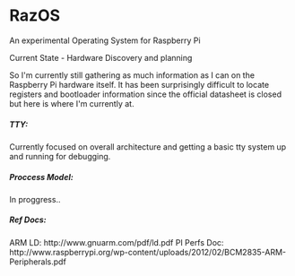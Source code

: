 RazOS
=====

An experimental Operating System for Raspberry Pi

Current State - Hardware Discovery and planning

So I'm currently still gathering as much information as I can on the Raspberry Pi hardware itself. It has been surprisingly difficult to locate registers and bootloader information since the official datasheet is closed but here is where I'm currently at.

<h5>TTY: </h5>
Currently focused on overall architecture and getting a basic tty system up and running for debugging.

<h5>Proccess Model:</h5>
In proggress..


<h5>Ref Docs:</h5>
ARM LD: http://www.gnuarm.com/pdf/ld.pdf  
PI Perfs Doc: http://www.raspberrypi.org/wp-content/uploads/2012/02/BCM2835-ARM-Peripherals.pdf

